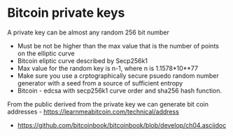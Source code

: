 # Bitcoin private keys

A private key can be almost any random 256 bit number

* Must be not be higher than the max value that is the number of points on the elliptic curve
* Bitcoin eliptic curve described by Secp256k1
* Max value for the random key is n-1, where n is 1.1578*10**77
* Make sure you use a crptographically secure psuedo random number generator with a seed from a source of sufficient entropy
* Bitcoin - edcsa with secp256k1 curve order and sha256 hash function.


From the public derived from the private key we can generate bit coin addresses - https://learnmeabitcoin.com/technical/address

* https://github.com/bitcoinbook/bitcoinbook/blob/develop/ch04.asciidoc

